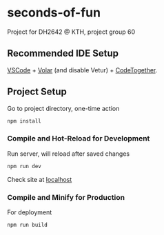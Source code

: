 # seconds-of-fun

Project for DH2642 @ KTH, project group 60

## Recommended IDE Setup

[VSCode](https://code.visualstudio.com/) + [Volar](https://marketplace.visualstudio.com/items?itemName=Vue.volar) (and disable Vetur) + [CodeTogether](https://marketplace.visualstudio.com/items?itemName=genuitecllc.codetogether).

## Project Setup

Go to project directory, one-time action

```sh
npm install
```

### Compile and Hot-Reload for Development

Run server, will reload after saved changes

```sh
npm run dev
```

Check site at [localhost](http://localhost:5173/)

### Compile and Minify for Production

For deployment

```sh
npm run build
```
